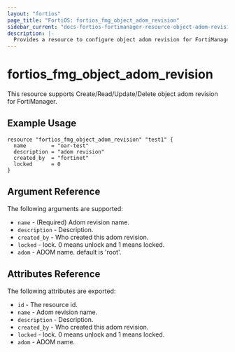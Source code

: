 ```yaml
---
layout: "fortios"
page_title: "FortiOS: fortios_fmg_object_adom_revision"
sidebar_current: "docs-fortios-fortimanager-resource-object-adom-revision"
description: |-
  Provides a resource to configure object adom revision for FortiManager.
---
```


# fortios_fmg_object_adom_revision
This resource supports Create/Read/Update/Delete object adom revision for FortiManager.

## Example Usage
```hcl
resource "fortios_fmg_object_adom_revision" "test1" {
  name        = "oar-test"
  description = "adom revision"
  created_by  = "fortinet"
  locked      = 0
}
```

## Argument Reference
The following arguments are supported:

* `name` - (Required) Adom revision name.
* `description` - Description.
* `created_by` - Who created this adom revision.
* `locked` - lock. 0 means unlock and 1 means locked.
* `adom` - ADOM name. default is 'root'.

## Attributes Reference
The following attributes are exported:

* `id` - The resource id.
* `name` - Adom revision name.
* `description` - Description.
* `created_by` - Who created this adom revision.
* `locked` - lock. 0 means unlock and 1 means locked.
* `adom` - ADOM name.
